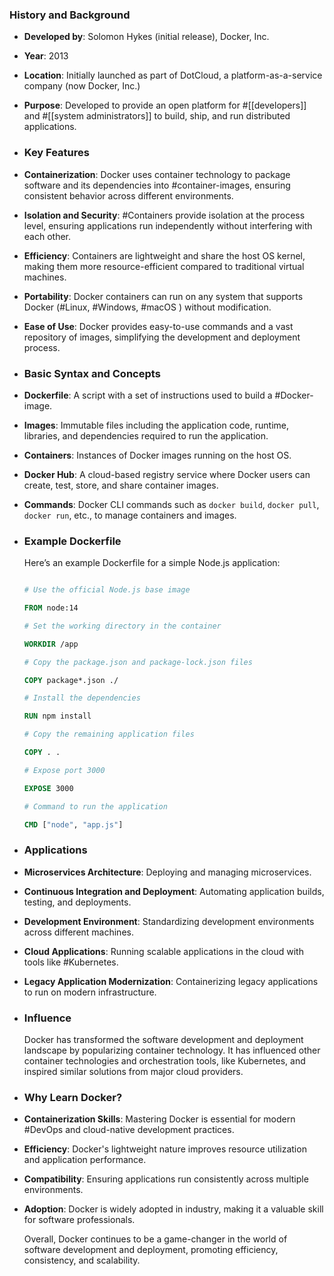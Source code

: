 ### **History and Background**
- **Developed by**: Solomon Hykes (initial release), Docker, Inc.
- **Year**: 2013
- **Location**: Initially launched as part of DotCloud, a platform-as-a-service company (now Docker, Inc.)
- **Purpose**: Developed to provide an open platform for #[[developers]] and #[[system administrators]] to build, ship, and run distributed applications.
- ### **Key Features**
- **Containerization**: Docker uses container technology to package software and its dependencies into #container-images, ensuring consistent behavior across different environments.
- **Isolation and Security**: #Containers provide isolation at the process level, ensuring applications run independently without interfering with each other.
- **Efficiency**: Containers are lightweight and share the host OS kernel, making them more resource-efficient compared to traditional virtual machines.
- **Portability**: Docker containers can run on any system that supports Docker (#Linux, #Windows, #macOS ) without modification.
- **Ease of Use**: Docker provides easy-to-use commands and a vast repository of images, simplifying the development and deployment process.
- ### **Basic Syntax and Concepts**
- **Dockerfile**: A script with a set of instructions used to build a #Docker-image.
- **Images**: Immutable files including the application code, runtime, libraries, and dependencies required to run the application.
- **Containers**: Instances of Docker images running on the host OS.
- **Docker Hub**: A cloud-based registry service where Docker users can create, test, store, and share container images.
- **Commands**: Docker CLI commands such as `docker build`, `docker pull`, `docker run`, etc., to manage containers and images.
- ### **Example Dockerfile**
  
  Here’s an example Dockerfile for a simple Node.js application:
  
  ```Dockerfile
  
  # Use the official Node.js base image
  
  FROM node:14
  
  # Set the working directory in the container
  
  WORKDIR /app
  
  # Copy the package.json and package-lock.json files
  
  COPY package*.json ./
  
  # Install the dependencies
  
  RUN npm install
  
  # Copy the remaining application files
  
  COPY . .
  
  # Expose port 3000
  
  EXPOSE 3000
  
  # Command to run the application
  
  CMD ["node", "app.js"]
  
  ```
- ### **Applications**
- **Microservices Architecture**: Deploying and managing microservices.
- **Continuous Integration and Deployment**: Automating application builds, testing, and deployments.
- **Development Environment**: Standardizing development environments across different machines.
- **Cloud Applications**: Running scalable applications in the cloud with tools like #Kubernetes.
- **Legacy Application Modernization**: Containerizing legacy applications to run on modern infrastructure.
- ### **Influence**
  
  Docker has transformed the software development and deployment landscape by popularizing container technology. It has influenced other container technologies and orchestration tools, like Kubernetes, and inspired similar solutions from major cloud providers.
- ### **Why Learn Docker?**
- **Containerization Skills**: Mastering Docker is essential for modern #DevOps and cloud-native development practices.
- **Efficiency**: Docker's lightweight nature improves resource utilization and application performance.
- **Compatibility**: Ensuring applications run consistently across multiple environments.
- **Adoption**: Docker is widely adopted in industry, making it a valuable skill for software professionals.
  
  Overall, Docker continues to be a game-changer in the world of software development and deployment, promoting efficiency, consistency, and scalability.